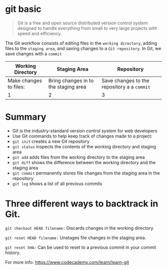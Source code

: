 # git basic

> Git is a free and open source distributed version control system designed to handle everything from small to very large projects with speed and efficiency.

The Git workflow consists of editing files in the `working directory`, 
adding files to the `staging area`, 
and saving changes to a `Git repository`. In Git, we save changes with a `commit`

Working Directory | Staging Area | Repository 
----------------- | ------------ | ----------
Make changes to files: | Bring changes in to the staging area | Save changes to the repository a a `commit`
1 | 2 | 3

# Summary

- Git is the industry-standard version control system for web developers
- Use Git commands to help keep track of changes made to a project:
 - `git init` creates a new Git repository
 - `git status` inspects the contents of the working directory and staging area
 - `git add` adds files from the working directory to the staging area
 - `git diff` shows the difference between the working directory and the staging area
 - `git commit` permanently stores file changes from the staging area in the repository
 - `git log` shows a list of all previous commits

# Three different ways to backtrack in Git.
`git checkout HEAD filename:` Discards changes in the working directory.

`git reset HEAD filename:` Unstages file changes in the staging area.

`git reset SHA:` Can be used to reset to a previous commit in your commit history.


For more info: https://www.codecademy.com/learn/learn-git
